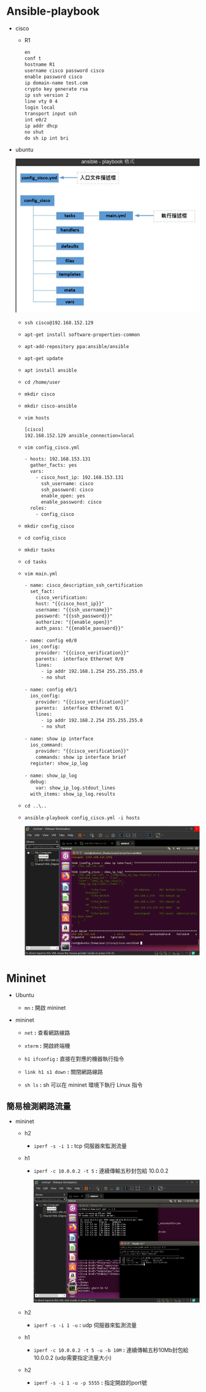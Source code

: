 # Ansible-playbook

- cisco

    - R1

        ```
        en
        conf t
        hostname R1
        username cisco password cisco
        enable password cisco
        ip domain-name test.com
        crypto key generate rsa
        ip ssh version 2   
        line vty 0 4    
        login local         
        transport input ssh 
        int e0/2
        ip addr dhcp
        no shut
        do sh ip int bri
        ```

- ubuntu

    ![](images/20210308/1.png)

    - `ssh cisco@192.168.152.129`

    - `apt-get install software-properties-common`

    - `apt-add-repository ppa:ansible/ansible`

    - `apt-get update`

    - `apt install ansible`

    - `cd /home/user`

    - `mkdir cisco`

    - `mkdir cisco-ansible`

    - `vim hosts`

        ```
        [cisco]
        192.168.152.129 ansible_connection=local
        ```

    - `vim config_cisco.yml`

        ```
        - hosts: 192.168.153.131
          gather_facts: yes
          vars:
            - cisco_host_ip: 192.168.153.131
              ssh_username: cisco
              ssh_password: cisco
              enable_open: yes
              enable_password: cisco
          roles:
            - config_cisco
        ```
    
    - `mkdir config_cisco`

    - `cd config_cisco`

    - `mkdir tasks`

    - `cd tasks`

    - `vim main.yml`

        ```
        - name: cisco_description_ssh_certification
          set_fact:
            cisco_verification:
            host: "{{cisco_host_ip}}"
            username: "{{ssh_username}}"
            password: "{{ssh_password}}"
            authorize: "{{enable_open}}"
            auth_pass: "{{enable_password}}"

        - name: config e0/0
          ios_config:
            provider: "{{cisco_verification}}"
            parents:  interface Ethernet 0/0     
            lines:
              - ip addr 192.168.1.254 255.255.255.0
              - no shut

        - name: config e0/1
          ios_config:
            provider: "{{cisco_verification}}"
            parents:  interface Ethernet 0/1     
            lines:
              - ip addr 192.168.2.254 255.255.255.0
              - no shut

        - name: show ip interface
          ios_command:
            provider: "{{cisco_verification}}"
            commands: show ip interface brief
          register: show_ip_log

        - name: show_ip_log
          debug:
            var: show_ip_log.stdout_lines
          with_items: show_ip_log.results
        ```

    - `cd ..\..`

    - `ansible-playbook config_cisco.yml -i hosts`

        ![](images/20210308/2.png)

# Mininet

- Ubuntu

    - `mn` **:** 開啟 mininet

- mininet

    - `net` **:** 查看網路線路

    - `xterm` **:** 開啟終端機

    - `h1 ifconfig` **:** 直接在對應的機器執行指令

    - `link h1 s1 down` **:** 關閉網路線路

    - `sh ls` **:** sh 可以在 mininet 環境下執行 Linux 指令

## 簡易檢測網路流量

- mininet

    - h2

        - `iperf -s -i 1` **:** tcp 伺服器來監測流量

    - h1

        - `iperf -c 10.0.0.2 -t 5` **:** 連續傳輸五秒封包給 10.0.0.2

            ![](images/20210308/3.png)

    - h2

        - `iperf -s -i 1 -u` **:** udp 伺服器來監測流量

    - h1

        - `iperf -c 10.0.0.2 -t 5 -u -b 10M` **:** 連續傳輸五秒10Mb封包給 10.0.0.2 (udp需要指定流量大小)

    - h2

        - `iperf -s -i 1 -u -p 5555` **:** 指定開啟的port號